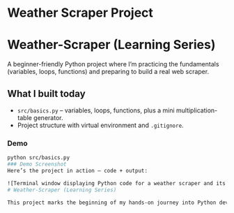 # Weather Scraper Project
# Weather-Scraper (Learning Series)

A beginner-friendly Python project where I’m practicing the fundamentals (variables, loops, functions) and preparing to build a real web scraper.

## What I built today
- `src/basics.py` – variables, loops, functions, plus a mini multiplication-table generator.
- Project structure with virtual environment and `.gitignore`.

### Demo
```bash
python src/basics.py
### Demo Screenshot
Here’s the project in action — code + output:

![Terminal window displaying Python code for a weather scraper and its output. The code defines variables, loops, and functions, and generates a multiplication table. Output below the code shows the multiplication table results. The environment is a typical code editor with a dark theme, evoking a focused and educational atmosphere.]
# Weather-Scraper (Learning Series)

This project marks the beginning of my hands-on journey into Python development. Starting with the fundamentals—variables, loops, and functions—I built a structured program that generates dynamic outputs like greetings, fruit counters, and multiplication tables. What excites me most is not just running Python code, but building real projects with professional folder organization, virtual environments, and version control. This repo reflects both my growth as a developer and my commitment to applying clean coding practices as I prepare to expand into data analysis, automation, and web scraping.


